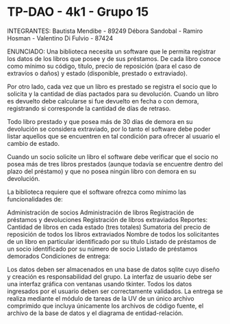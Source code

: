 # TP-DAO - 4k1 - Grupo 15

INTEGRANTES:
Bautista Mendibe - 89249
Débora Sandobal - 
Ramiro Hosman - 
Valentino Di Fulvio - 87424

ENUNCIADO:
Una biblioteca necesita un software que le permita registrar los datos de los libros que posee y de sus préstamos. De cada libro conoce como mínimo su código, título, precio de reposición (para el caso de extravíos o daños) y estado (disponible, prestado o extraviado).

Por otro lado, cada vez que un libro es prestado se registra el socio que lo solicita y la cantidad de días pactados para su devolución. Cuando un libro es devuelto debe calcularse si fue devuelto en fecha o con demora, registrando si corresponde la cantidad de días de retraso.

Todo libro prestado y que posea más de 30 días de demora en su devolución se considera extraviado, por lo tanto el software debe poder listar aquellos que se encuentren en tal condición para ofrecer al usuario el cambio de estado.

Cuando un socio solicite un libro el software debe verificar que el socio no posea más de tres libros prestados (aunque todavía se encuentre dentro del plazo del préstamo) y que no posea ningún libro con demora en su devolución.

La biblioteca requiere que el software ofrezca como mínimo las funcionalidades de:

Administración de socios
Administración de libros
Registración de préstamos y devoluciones
Registración de libros extraviados
Reportes:
Cantidad de libros en cada estado (tres totales)
Sumatoria del precio de reposición de todos los libros extraviados
Nombre de todos los solicitantes de un libro en particular identificado por su título
Listado de préstamos de un socio identificado por su número de socio
Listado de préstamos demorados
Condiciones de entrega:

Los datos deben ser almacenados en una base de datos sqlite cuyo diseño y creación es responsabilidad del grupo.
La interfaz de usuario debe ser una interfaz gráfica con ventanas usando tkinter.
Todos los datos ingresados por el usuario deben ser correctamente validados.
La entrega se realiza mediante el módulo de tareas de la UV de un único archivo comprimido que incluya únicamente los archivos de código fuente, el archivo de la base de datos y el diagrama de entidad-relación.
